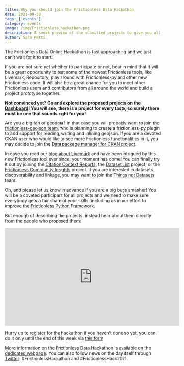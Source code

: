 ```yaml
---
title: Why you should join the Frictionless Data Hackathon
date: 2021-09-30
tags: ['events']
category: events
image: /img/Frictionless_hackathon.png
description: A sneak preview of the submitted projects to give you all a few good reasons to register for the Frictionless Data Hackathon
author: Sara Petti
---
```

The Frictionless Data Online Hackathon is fast approaching and we just can’t wait for it to start!

If you are not sure yet whether to participate or not, bear in mind that it will be a great opportunity to test some of the newest Frictionless tools, like Livemark, Repository, play around with Frictionless-py and other new Frictionless code. It will also be a great chance for you to meet other Frictionless users and contributors from all around the world and build a project prototype together.

**Not convinced yet? Go and explore the proposed projects on the [Dashboard](https://frictionless-hackathon.herokuapp.com/event/1#top)! You will see, there is a project for every taste, so surely there must be one that sounds right for you!**

Are you a big fan of geodata? In that case you will probably want to join the [frictionless-geojson team](https://frictionless-hackathon.herokuapp.com/project/9), who is planning to create a frictionless-py plugin to add support for reading, writing and inlining geojson. If you are a devoted CKAN user who would like to see more Frictionless functionalities in it, you may decide to join the [Data package manager for CKAN project](https://frictionless-hackathon.herokuapp.com/project/8).

In case you read our [blog about Livemark](https://frictionlessdata.io/blog/2021/06/22/livemark/) and have been intrigued by this new Frictionless tool ever since, your moment has come! You can finally try it out by joining the [Citation Context Reports](https://frictionless-hackathon.herokuapp.com/project/11), the [Dataset List](https://frictionless-hackathon.herokuapp.com/project/3) project, or the [Frictionless Community Insights](http://frictionless-hackathon.herokuapp.com/project/12) project. If you are interested in datasets discoverability and linkage, you may want to join the [Things not Datasets](https://frictionless-hackathon.herokuapp.com/project/10) team. 

Oh, and please let us know in advance if you are a big bugs smasher! You will be a coveted participant for all projects and we need to make sure everybody gets a fair share of your skills, including us in our effort to improve the [Frictionless Python Framework](https://frictionless-hackathon.herokuapp.com/project/4).

But enough of describing the projects, instead hear about them directly from the people who proposed them:  

<iframe width="560" height="315" src="https://www.youtube.com/embed/kO0YflqQQzI" title="YouTube video player" frameborder="0" allow="accelerometer; autoplay; clipboard-write; encrypted-media; gyroscope; picture-in-picture" allowfullscreen></iframe>


Hurry up to register for the hackathon if you haven’t done so yet, you can do it only until the end of this week via [this form](https://forms.gle/Xr4gcnQnhShMJrWeA)

More information on the Frictionless Data Hackathon is available on the [dedicated webpage](https://frictionlessdata.io/hackathon/). You can also follow news on the day itself through [Twitter](https://twitter.com/frictionlessd8a/): #FrictionlessHackathon and #FrictionlessHack2021.
